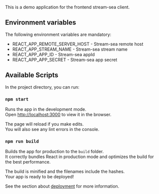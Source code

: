 This is a demo application for the frontend stream-sea client.

## Environment variables

The following environment variables are mandatory:

- REACT_APP_REMOTE_SERVER_HOST - Stream-sea remote host
- REACT_APP_STREAM_NAME - Stream-sea stream name
- REACT_APP_APP_ID - Stream-sea appId
- REACT_APP_APP_SECRET - Stream-sea app secret

## Available Scripts

In the project directory, you can run:

### `npm start`

Runs the app in the development mode.<br />
Open [http://localhost:3000](http://localhost:3000) to view it in the browser.

The page will reload if you make edits.<br />
You will also see any lint errors in the console.

### `npm run build`

Builds the app for production to the `build` folder.<br />
It correctly bundles React in production mode and optimizes the build for the best performance.

The build is minified and the filenames include the hashes.<br />
Your app is ready to be deployed!

See the section about [deployment](https://facebook.github.io/create-react-app/docs/deployment) for more information.